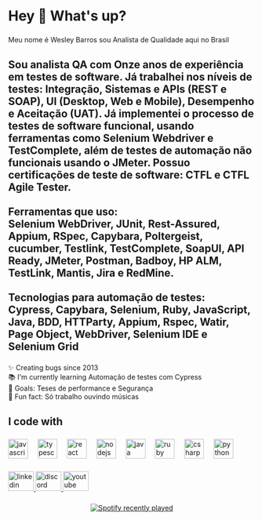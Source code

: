 <h1 align="left">Hey 👋 What's up?</h1>

###

<p align="left">Meu nome é Wesley Barros sou Analista de Qualidade aqui no Brasil</p>

###

<h2 align="left">Sou analista QA com Onze anos de experiência em testes de software. Já trabalhei nos níveis de testes: Integração, Sistemas e APIs (REST e SOAP), UI (Desktop, Web e Mobile), Desempenho e Aceitação (UAT). Já implementei o processo de testes de software funcional, usando ferramentas como Selenium Webdriver e TestComplete, além de testes de automação não funcionais usando o JMeter. Possuo certificações de teste de software: CTFL e CTFL Agile Tester. <br><br>Ferramentas que uso:<br>Selenium WebDriver, JUnit, Rest-Assured, Appium, RSpec, Capybara, Poltergeist, cucumber, Testlink, TestComplete, SoapUI, API Ready, JMeter, Postman, Badboy, HP ALM, TestLink, Mantis, Jira e RedMine.<br><br>Tecnologias para automação de testes:<br>Cypress, Capybara, Selenium, Ruby, JavaScript, Java, BDD, HTTParty, Appium, Rspec, Watir, Page Object, WebDriver, Selenium IDE e Selenium Grid</h2>

###

<p align="left">✨ Creating bugs since 2013<br>📚 I'm currently learning Automação de testes com Cypress<br>🎯 Goals: Teses de performance e Segurança<br>🎲 Fun fact: Só trabalho ouvindo músicas</p>

###

<h2 align="left">I code with</h2>

###

<div align="left">
  <img src="https://cdn.jsdelivr.net/gh/devicons/devicon/icons/javascript/javascript-original.svg" height="40" alt="javascript logo"  />
  <img width="12" />
  <img src="https://cdn.jsdelivr.net/gh/devicons/devicon/icons/typescript/typescript-original.svg" height="40" alt="typescript logo"  />
  <img width="12" />
  <img src="https://cdn.jsdelivr.net/gh/devicons/devicon/icons/react/react-original.svg" height="40" alt="react logo"  />
  <img width="12" />
  <img src="https://cdn.jsdelivr.net/gh/devicons/devicon/icons/nodejs/nodejs-original.svg" height="40" alt="nodejs logo"  />
  <img width="12" />
  <img src="https://cdn.jsdelivr.net/gh/devicons/devicon/icons/java/java-original.svg" height="40" alt="java logo"  />
  <img width="12" />
  <img src="https://cdn.jsdelivr.net/gh/devicons/devicon/icons/ruby/ruby-original.svg" height="40" alt="ruby logo"  />
  <img width="12" />
  <img src="https://cdn.jsdelivr.net/gh/devicons/devicon/icons/csharp/csharp-original.svg" height="40" alt="csharp logo"  />
  <img width="12" />
  <img src="https://cdn.jsdelivr.net/gh/devicons/devicon/icons/python/python-original.svg" height="40" alt="python logo"  />
</div>

###

<div align="left">
  <a href="https://www.linkedin.com/in/wesley-barros-5a2059168" target="_blank">
    <img src="https://raw.githubusercontent.com/maurodesouza/profile-readme-generator/master/src/assets/icons/social/linkedin/default.svg" width="52" height="40" alt="linkedin logo"  />
  </a>
  <a href="Barros#8563" target="_blank">
    <img src="https://raw.githubusercontent.com/maurodesouza/profile-readme-generator/master/src/assets/icons/social/discord/default.svg" width="52" height="40" alt="discord logo"  />
  </a>
  <a href="https://www.youtube.com/@fatooufakenews" target="_blank">
    <img src="https://raw.githubusercontent.com/maurodesouza/profile-readme-generator/master/src/assets/icons/social/youtube/default.svg" width="52" height="40" alt="youtube logo"  />
  </a>
</div>

###

<div align="center">
  <a href="https://open.spotify.com/user/westheplay">
    <img src="https://spotify-recently-played-readme.vercel.app/api?count=5" alt="Spotify recently played"  />
  </a>
</div>

###
